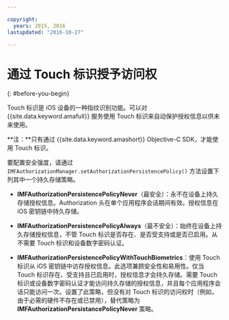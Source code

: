 ```yaml
---

copyright:
  years: 2015, 2016
lastupdated: "2016-10-27" 

---
```


# 通过 Touch 标识授予访问权
{: #before-you-begin}

Touch 标识是 iOS 设备的一种指纹识别功能。可以对 {{site.data.keyword.amafull}} 服务使用 Touch 标识来自动保护授权信息以供未来使用。 

**注：**只有通过 {{site.data.keyword.amashort}} Objective-C SDK，才能使用 Touch 标识。

要配置安全强度，请通过 `IMFAuthorizationManager.setAuthorizationPersistencePolicy()` 方法设置下列其中一个持久存储策略。

* **IMFAuthorizationPersistencePolicyNever**（最安全）：永不在设备上持久存储授权信息。Authorization 头在单个应用程序会话期间有效。授权信息在 iOS 密钥链中持久存储。

* **IMFAuthorizationPersistencePolicyAlways**（最不安全）：始终在设备上持久存储授权信息，不管 Touch 标识是否存在、是否受支持或是否已启用。从不需要 Touch 标识和设备数字密码认证。

* **IMFAuthorizationPersistencePolicyWithTouchBiometrics**：使用 Touch 标识从 iOS 密钥链中访存授权信息。此选项兼顾安全性和易用性。仅当 Touch 标识存在、受支持且已启用时，授权信息才会持久存储。需要 Touch 标识或设备数字密码认证才能访问持久存储的授权信息，并且每个应用程序会话只能访问一次。设置了此策略，但没有对 Touch 标识的访问权时（例如，由于必需的硬件不存在或已禁用），替代策略为 **IMFAuthorizationPersistancePolicyNever** 策略。
